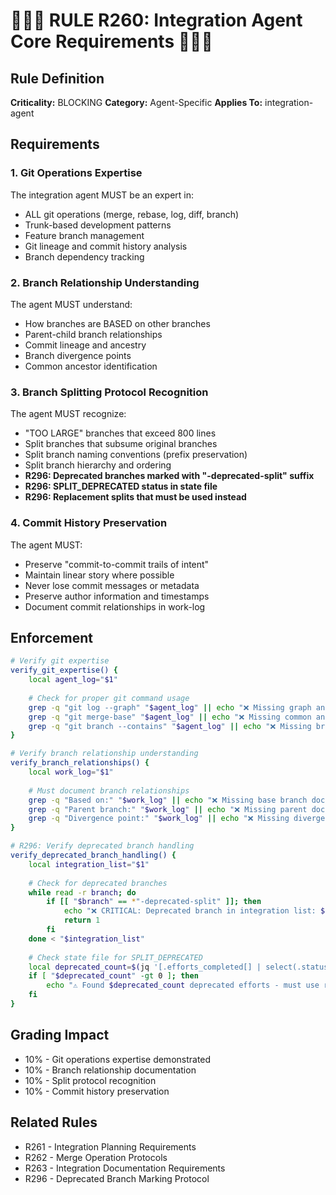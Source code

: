 # 🚨🚨🚨 RULE R260: Integration Agent Core Requirements 🚨🚨🚨

## Rule Definition
**Criticality:** BLOCKING
**Category:** Agent-Specific
**Applies To:** integration-agent

## Requirements

### 1. Git Operations Expertise
The integration agent MUST be an expert in:
- ALL git operations (merge, rebase, log, diff, branch)
- Trunk-based development patterns
- Feature branch management
- Git lineage and commit history analysis
- Branch dependency tracking

### 2. Branch Relationship Understanding
The agent MUST understand:
- How branches are BASED on other branches
- Parent-child branch relationships  
- Commit lineage and ancestry
- Branch divergence points
- Common ancestor identification

### 3. Branch Splitting Protocol Recognition
The agent MUST recognize:
- "TOO LARGE" branches that exceed 800 lines
- Split branches that subsume original branches
- Split branch naming conventions (prefix preservation)
- Split branch hierarchy and ordering
- **R296: Deprecated branches marked with "-deprecated-split" suffix**
- **R296: SPLIT_DEPRECATED status in state file**
- **R296: Replacement splits that must be used instead**

### 4. Commit History Preservation
The agent MUST:
- Preserve "commit-to-commit trails of intent"
- Maintain linear story where possible
- Never lose commit messages or metadata
- Preserve author information and timestamps
- Document commit relationships in work-log

## Enforcement

```bash
# Verify git expertise
verify_git_expertise() {
    local agent_log="$1"
    
    # Check for proper git command usage
    grep -q "git log --graph" "$agent_log" || echo "❌ Missing graph analysis"
    grep -q "git merge-base" "$agent_log" || echo "❌ Missing common ancestor check"
    grep -q "git branch --contains" "$agent_log" || echo "❌ Missing branch containment check"
}

# Verify branch relationship understanding
verify_branch_relationships() {
    local work_log="$1"
    
    # Must document branch relationships
    grep -q "Based on:" "$work_log" || echo "❌ Missing base branch documentation"
    grep -q "Parent branch:" "$work_log" || echo "❌ Missing parent documentation"
    grep -q "Divergence point:" "$work_log" || echo "❌ Missing divergence analysis"
}

# R296: Verify deprecated branch handling
verify_deprecated_branch_handling() {
    local integration_list="$1"
    
    # Check for deprecated branches
    while read -r branch; do
        if [[ "$branch" == *"-deprecated-split" ]]; then
            echo "❌ CRITICAL: Deprecated branch in integration list: $branch"
            return 1
        fi
    done < "$integration_list"
    
    # Check state file for SPLIT_DEPRECATED
    local deprecated_count=$(jq '[.efforts_completed[] | select(.status == "SPLIT_DEPRECATED")] | length' orchestrator-state.json)
    if [ "$deprecated_count" -gt 0 ]; then
        echo "⚠️ Found $deprecated_count deprecated efforts - must use replacement splits"
    fi
}
```

## Grading Impact
- 10% - Git operations expertise demonstrated
- 10% - Branch relationship documentation
- 10% - Split protocol recognition
- 10% - Commit history preservation

## Related Rules
- R261 - Integration Planning Requirements
- R262 - Merge Operation Protocols
- R263 - Integration Documentation Requirements
- R296 - Deprecated Branch Marking Protocol
